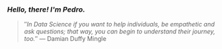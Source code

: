 ### *Hello, there! I'm Pedro.*
> ″*In Data Science if you want to help individuals, be empathetic and ask questions; that way, you can begin to understand their journey, too.*″
 — Damian Duffy Mingle
